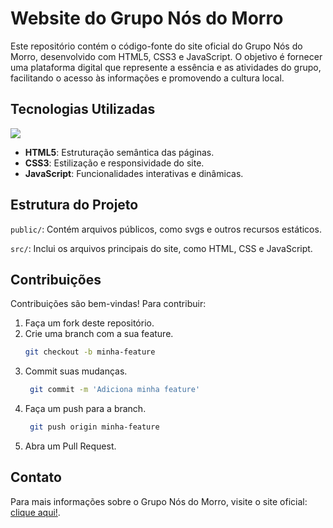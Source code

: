 # Website do Grupo Nós do Morro

Este repositório contém o código-fonte do site oficial do Grupo Nós do Morro, desenvolvido com HTML5, CSS3 e JavaScript. O objetivo é fornecer uma plataforma digital que represente a essência e as atividades do grupo, facilitando o acesso às informações e promovendo a cultura local.

## Tecnologias Utilizadas

<p align="left">
  <a href="https://skillicons.dev">
    <img 
      src="https://skillicons.dev/icons?i=html,css,javascript" 
    />
  </a>
</p>

- **HTML5**: Estruturação semântica das páginas.
- **CSS3**: Estilização e responsividade do site.
- **JavaScript**: Funcionalidades interativas e dinâmicas.

## Estrutura do Projeto
`public/`: Contém arquivos públicos, como svgs e outros recursos estáticos.

`src/`: Inclui os arquivos principais do site, como HTML, CSS e JavaScript.

## Contribuições

Contribuições são bem-vindas! Para contribuir:

1. Faça um fork deste repositório.
2. Crie uma branch com a sua feature.
    ```bash
    git checkout -b minha-feature
    ```
3. Commit suas mudanças.
   ```bash
    git commit -m 'Adiciona minha feature'
    ```
4. Faça um push para a branch.
   ```bash
    git push origin minha-feature
    ```
5. Abra um Pull Request.

## Contato

Para mais informações sobre o Grupo Nós do Morro, visite o site oficial: [clique aqui!](https://gruponosdomorro.com.br/).
